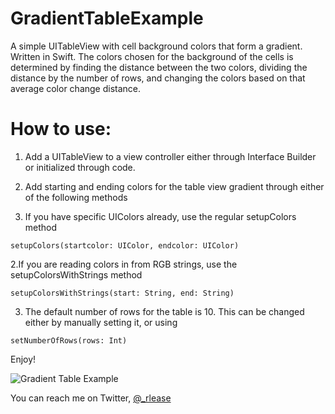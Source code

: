 GradientTableExample
====================

A simple UITableView with cell background colors that form a gradient. Written in Swift. The colors chosen for the 
background of the cells is determined by finding the distance between the two colors, dividing the distance by the number
of rows, and changing the colors based on that average color change distance. 

How to use:
===========

1. Add a UITableView to a view controller either through Interface Builder or initialized through code. 
2. Add starting and ending colors for the table view gradient through either of the following methods
  
  1. If you have specific UIColors already, use the regular setupColors method

  ```
  setupColors(startcolor: UIColor, endcolor: UIColor)
  ```
  2.If you are reading colors in from RGB strings, use the setupColorsWithStrings method
  
  ```
  setupColorsWithStrings(start: String, end: String)
  ```
3. The default number of rows for the table is 10. This can be changed either by manually setting it, or using

  ```
  setNumberOfRows(rows: Int)
  ```
  
Enjoy!

![Gradient Table Example](http://gifyu.com/images/gradientTable.gif)

You can reach me on Twitter, [@_rlease](http://twitter.com/_rlease)
